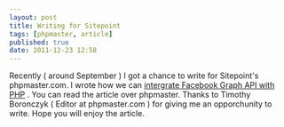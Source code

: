 ```yaml
---
layout: post
title: Writing for Sitepoint
tags: [phpmaster, article]
published: true
date: 2011-12-23 12:58
---
```

Recently ( around September ) I got a chance to write for Sitepoint's phpmaster.com. I wrote how we can [intergrate Facebook Graph API with PHP](http://phpmaster.com/integrating-with-facebook/) . You can read the article over phpmaster. Thanks to Timothy Boronczyk ( Editor at phpmaster.com ) for giving me an opporchunity to write. Hope you will enjoy the article.   
